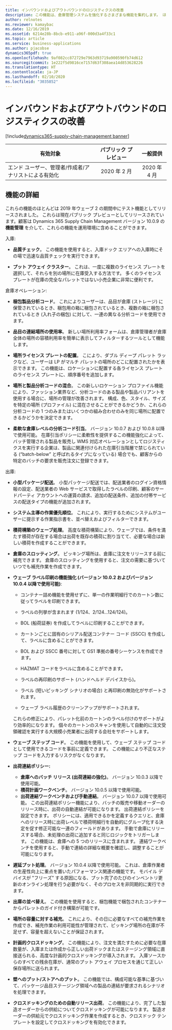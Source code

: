 ```yaml
---
title: インバウンドおよびアウトバウンドのロジスティクスの改善
description: この機能は、倉庫管理システムを強化するさまざまな機能を集約します。 ほとんどは 2019 年ウェーブ 2 の間にテスト機能として徐々にリリースされました。
author: relnotes
ms.reviewer: kamaybac
ms.date: 12/16/2019
ms.assetid: 6214e28b-8bcb-e911-a96f-000d3a4f33c1
ms.topic: article
ms.service: business-applications
ms.author: pjacobse
dynamics365pdf: true
ms.openlocfilehash: 9af082cc872729e7963d93719a900590fb74d612
ms.sourcegitcommit: 1e222f5d9816ce7157d63f308aea14d853628226
ms.translationtype: HT
ms.contentlocale: ja-JP
ms.lasthandoff: 02/10/2020
ms.locfileid: "3035852"
---
```

# <a name="inbound-and-outbound-logistics-improvements"></a>インバウンドおよびアウトバウンドのロジスティクスの改善
[!include[dynamics365-supply-chain-management banner](../includes/dynamics365-supply-chain-management.md)]

| 有効対象    |  パブリック プレビュー | 一般提供 | 
| ---------- | :----------: |:----------: |
|エンド ユーザー、管理者/作成者/アナリストによる有効化|2020 年 2 月| 2020 年 4 月|




## <a name="feature-details"></a>機能の詳細
<!--feature detail start -->
これらの機能のほとんどは 2019 年ウェーブ 2 の期間中にテスト機能としてリリースされました。 これらは現在パブリック プレビューとしてリリースされています。顧客は Dynamics 365 Supply Chain Management バージョン 10.0.9 の **機能管理** を介して、これらの機能を運用環境に含めることができます。

入庫:

- **品質チェック**。 この機能を使用すると、入庫ドック エリアへの入庫時にその場で迅速な品質チェックを実行できます。

- **プット アウェイ クラスター**。 これは、一度に複数のライセンス プレートを選択して、それらを別の場所に在庫受入する方法です。 多くのライセンス プレートが在庫の完全なパレットではない小売企業に非常に便利です。

倉庫オペレーション:

- **梱包製品分析コード**。 これによりユーザーは、品目が倉庫 (ストレージ) に保管されているとき、梱包用の箱に梱包されているとき、複数の箱に梱包されているとき (入れ子の梱包) に対して、一連の異なる分析コードを使用できます。 

- **品目の連結場所の使用率**。 新しい場所利用率フォームは、倉庫管理者が倉庫全体の場所の容積利用率を簡単に表示してフィルターするツールとして機能します。

- **場所ライセンス プレートの配置**。 こにより、ダブル ディープ パレット ラックなど、ユーザーは LP がマルチ パレットの場所のどこに配置されたかを表示できます。 この機能は、ロケーションに配置する各ライセンス プレートのライセンス プレートに、順序番号を追加します。 

- **場所と製品分析コードの混合**。 この新しいロケーション プロファイル機能により、ファッション業界など、分析コードのある製品や製品バリアントを使用する場合に、場所の管理が改善されます。 構成、色、スタイル、サイズを特定の場所 (プロファイル) に混在させることができるかどうか、これらの分析コードの 1 つのみまたはいくつかの組み合わせのみを同じ場所に配置できるかどうかを決定できます。 

- **柔軟な倉庫レベルの分析コード引当**。 バージョン 10.0.7 および 10.0.8 以降で使用可能。 在庫引当ポリシーに柔軟性を提供するこの機能強化によって、バッチ管理される製品を販売し WMS 対応オペレーションとしてロジスティクスを実行する企業は、製品に関連付けられた在庫引当階層で禁じられている (“batch-below” と呼ばれるタイプになっている) 場合でも、顧客からの特定のバッチの要求を販売注文に登録できます。

出庫:

- **小型パッケージ配送**。 小型パッケージ配送では、配送業者のログイン資格情報の設定、配送業者の Web サービスで取得したラベルの印刷、顧客のサードパーティ アカウントへの運賃の請求、追加の配送条件、追加の付帯サービスの配送タイプの機能が追加されます。 

- **システム主導の作業優先順位**。 これにより、実行するためにシステムがユーザーに提示する作業指示書を、並べ替えおよびフィルターできます。

- **積荷構築のウェーブ処理**。 高度な積荷構築により、ウェーブでは、条件を満たす積荷が存在する場合は出荷を既存の積荷に割り当てて、必要な場合は新しい積荷を作成することができます。

- **倉庫のスロッティング**。 ピッキング場所は、倉庫に注文をリリースする前に補充できます。 倉庫のスロッティングを使用すると、注文の需要に基づいていつでも補充作業を作成できます。

- **ウェーブ ラベル印刷の機能強化 (バージョン 10.0.2 およびバージョン 10.0.4 以降で使用可能)**:

  - コンテナー詰め機能を使用せずに、単一の作業明細行でのカートン数に従ってラベルを印刷できます。

  - ラベルの列挙が含まれます (1/124、2/124…124/124)。

  - BOL (船荷証券) を作成してラベルに印刷することができます。

  - カートンごとに固有のシリアル配送コンテナー コード (SSCC) を作成して、ラベルに含めることができます。 

  - BOL および SSCC 番号に対して GS1 準拠の番号シーケンスを作成できます。

  - HAZMAT コードをラベルに含めることができます。

  - ラベルの再印刷のサポート (ハンドヘルド デバイスから)。

  - ラベル (短いピッキング シナリオの場合) と再印刷の無効化がサポートされます。

  - ウェーブ ラベル履歴のクリーンアップがサポートされます。

  これらの修正により、パレット化前のカートンのラベル付けのサポートがより効率的になります。 個々のカートンのスキャンを使用して自動的に注文受領確認を実行する大規模小売業者に出荷する会社をサポートします。

- **ウェーブ ステップ コード**。 この機能を使用して、ウェーブ ステップ コードとして使用できるコードを事前に定義できます。 この機能により不正なステップ コードを入力するリスクがなくなります。 

- **出荷連結ポリシー:**
  - **倉庫へのバッチ リリース (出荷連結の強化)**。 バージョン 10.0.3 以降で使用可能。
  - **積荷計画ワークベンチ**。 バージョン 10.0.5 以降で使用可能。
  - **出荷連結ワークベンチおよび手動連結**。 バージョン 10.0.7 以降で使用可能。 この出荷連結ポリシー機能により、バッチの販売や移動オーダーのリリース時に、出荷の自動連結が可能になります。 出荷連結ポリシーを設定できます。 ポリシーには、適用できるかを定義するクエリと、倉庫へのリリース時に出荷レベルで積荷明細行を自動的にグループ化する決定を促す修正可能な一連のフィールドがあります。 手動で倉庫にリリースする場合、未処理の出荷に追加すると同じロジックをトリガーします。 この機能は、倉庫への 5 つのリリースに含まれます。 連結ワークベンチを使用すると、手動で連結の詳細な概要を確認し、調整することが可能になります。

- **遅延プット処理**。 バージョン 10.0.4 以降で使用可能。 これは、倉庫作業者の生産性向上に重点を置いたパフォーマンス関連の機能です。 モバイル デバイスが "フリーズ" する原因になる、プット完了のたびのインベントリ更新のオンライン処理を行う必要がなく、そのプロセスを非同期的に実行できます。

- **出庫の並べ替え**。 この機能を使用すると、梱包機能で梱包されたコンテナーからパレットのガイド付き構築が可能です。

- **場所の容量に対する補充**。 これにより、その日に必要なすべての補充作業を作成でき、補充作業の利用可能性が管理されて、ピッキング場所の在庫が不足せず、容量を超えないことが保証されます。 

- **計画的クロスドッキング**。 この機能により、注文を満たすために必要な在庫数量が、入庫または作成から正しい出荷ドックまたはステージング領域に直接送られる、高度な計画的クロスドッキングが導入されます。 入庫ソースからのすべての残余在庫が、通常のプット アウェイ プロセスを通じて正しい保存場所に送られます。

- **壁へのプット/ストアへのプット**。 この機能では、構成可能な基準に基づいて、パッケージ品目ステージング領域への製品の連結が要求されるシナリオを処理できます。 

- **クロスドッキングのための自動リリース出荷**。 この機能により、完了した製造オーダーからの供給についてクロスドッキングが可能になります。 製造オーダーの供給元でクロスドッキング作業を作成するとき、クロスドック テンプレートを設定してクロスドッキングを有効化できます。



<!--feature detail end -->









